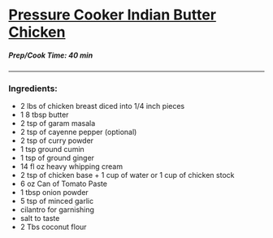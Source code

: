 # [Pressure Cooker Indian Butter Chicken](https://www.jayssweetnsourlife.com/pressure-cooker-indian-butter-chicken/)  
##### Prep/Cook Time: 40 min 
--------------
### Ingredients: 
* 2 lbs of chicken breast diced into 1/4 inch pieces 
* 1 8 tbsp butter 
* 2 tsp of garam masala
* 2 tsp of cayenne pepper (optional)
* 2 tsp of curry powder
* 1 tsp ground cumin
* 1 tsp of ground ginger
* 14 fl oz heavy whipping cream
* 2 tsp of chicken base + 1 cup of water or 1 cup of chicken stock
* 6 oz Can of Tomato Paste
* 1 tbsp onion powder 
* 5 tsp of minced garlic 
* cilantro for garnishing
* salt to taste
* 2 Tbs coconut flour
